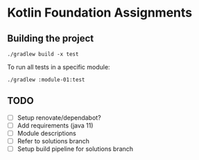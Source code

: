 # Kotlin Foundation Assignments

## Building the project
`./gradlew build -x test`

To run all tests in a specific module:

`./gradlew :module-01:test`

## TODO
- [ ] Setup renovate/dependabot?
- [ ] Add requirements (java 11)
- [ ] Module descriptions
- [ ] Refer to solutions branch
- [ ] Setup build pipeline for solutions branch